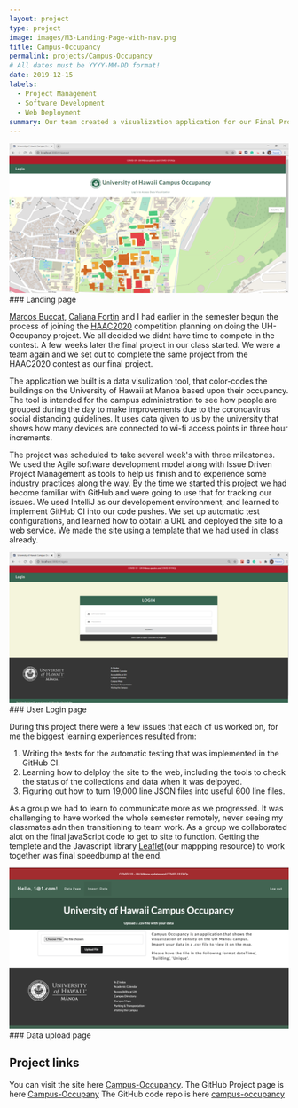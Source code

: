 ```yaml
---
layout: project
type: project
image: images/M3-Landing-Page-with-nav.png
title: Campus-Occupancy
permalink: projects/Campus-Occupancy
# All dates must be YYYY-MM-DD format!
date: 2019-12-15
labels:
  - Project Management
  - Software Development
  - Web Deployment
summary: Our team created a visualization application for our Final Project submission.
---
```


<div class="ui medium rounded images">
  <img class="ui image" src="../images/M3-Landing-Page-with-nav.png">
</div>
### Landing page

[Marcos Buccat](https://buccatm.github.io/), [Caliana Fortin](https://calianafortin.github.io/) and I had earlier in the semester begun the process of joining the [HAAC2020](https://hacc.hawaii.gov/) competition planning on doing the UH-Occupancy project.  We all decided we didnt have time to compete in the contest.  A few weeks later the final project in our class started. We were a team again and we set out to complete the same project from the HAAC2020 contest as our final project.

The application we built is a data visulization tool, that color-codes the buildings on the University of Hawaii at Manoa based upon their occupancy.  The tool is intended for the campus administration to see how people are grouped during the day to make improvements due to the coronoavirus social distancing guidelines.  It uses data given to us by the university that shows how many devices are connected to wi-fi access points in three hour increments.

The project was scheduled to take several week's with three milestones.  We used the Agile software development model along with Issue Driven Project Management as tools to help us finish and to experience some industry practices along the way.  By the time we started this project we had become familiar with GitHub and were going to use that for tracking our issues.  We used IntelliJ as our developement environment, and learned to implement GitHub CI into our code pushes. We set up automatic test configurations, and learned how to obtain a URL and deployed the site to a web service.  We made the site using a template that we had used in class already.

<div class="ui medium rounded images">
  <img class="ui image" src="../images/M3-Login-page.png">
</div>
### User Login page

During this project there were a few issues that each of us worked on, for me the biggest learning experiences resulted from:
1) Writing the tests for the automatic testing that was implemented in the GitHub CI.
2) Learning how to delploy the site to the web, including the tools to check the status of the collections and data when it was delpoyed.
3) Figuring out how to turn 19,000 line JSON files into useful 600 line files.

As a group we had to learn to communicate more as we progressed.  It was challenging to have worked the whole semester remotely, never seeing my classmates adn then transitioning to team work.  As a group we collaborated alot on the final javaScript code to get to site to function.  Getting the templete and the Javascript library [Leaflet](https://leafletjs.com/reference-1.7.1.html)(our mappping resource) to work together was final speedbump at the end.

<div class="ui medium rounded images">
  <img class="ui image" src="../images/M3-Edit-page-datas.png">
</div>
### Data upload page

## Project links
You can visit the site here [Campus-Occupancy](https://campus-occupancy.top/#/).
The GitHub Project page is here [Campus-Occupany](https://campus-occupancy.github.io/)
The GitHub code repo is here [campus-occupancy](https://github.com/campus-occupancy/campus-occupancy)

